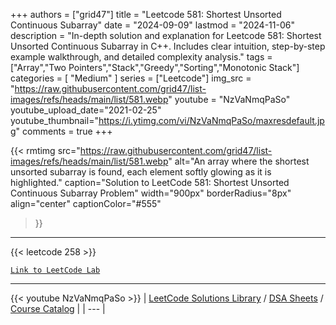 
+++
authors = ["grid47"]
title = "Leetcode 581: Shortest Unsorted Continuous Subarray"
date = "2024-09-09"
lastmod = "2024-11-06"
description = "In-depth solution and explanation for Leetcode 581: Shortest Unsorted Continuous Subarray in C++. Includes clear intuition, step-by-step example walkthrough, and detailed complexity analysis."
tags = ["Array","Two Pointers","Stack","Greedy","Sorting","Monotonic Stack"]
categories = [
    "Medium"
]
series = ["Leetcode"]
img_src = "https://raw.githubusercontent.com/grid47/list-images/refs/heads/main/list/581.webp"
youtube = "NzVaNmqPaSo"
youtube_upload_date="2021-02-25"
youtube_thumbnail="https://i.ytimg.com/vi/NzVaNmqPaSo/maxresdefault.jpg"
comments = true
+++


{{< rmtimg 
    src="https://raw.githubusercontent.com/grid47/list-images/refs/heads/main/list/581.webp" 
    alt="An array where the shortest unsorted subarray is found, each element softly glowing as it is highlighted."
    caption="Solution to LeetCode 581: Shortest Unsorted Continuous Subarray Problem"
    width="900px"
    borderRadius="8px"
    align="center" 
    captionColor="#555"
>}}
---
{{< leetcode 258 >}}

[`Link to LeetCode Lab`](https://leetcode.com/problems/shortest-unsorted-continuous-subarray/description/)

---
{{< youtube NzVaNmqPaSo >}}
| [LeetCode Solutions Library](https://grid47.xyz/leetcode/) / [DSA Sheets](https://grid47.xyz/sheets/) / [Course Catalog](https://grid47.xyz/courses/) |
| --- |
